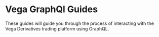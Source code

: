 # Vega GraphQl Guides

These guides will guide you through the process of interacting with the Vega Derivatives trading platform using GraphQL.
